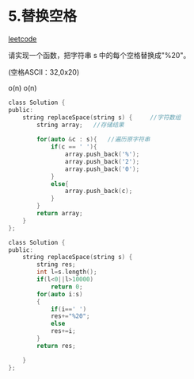 # 5.替换空格

[leetcode](https://leetcode-cn.com/problems/ti-huan-kong-ge-lcof/)

请实现一个函数，把字符串 s 中的每个空格替换成"%20"。

(空格ASCII：32,0x20)

o(n) o(n)

```c
class Solution {
public:
    string replaceSpace(string s) {     //字符数组
        string array;   //存储结果
        
        for(auto &c : s){   //遍历原字符串
            if(c == ' '){
                array.push_back('%');
                array.push_back('2');
                array.push_back('0');
            }
            else{
                array.push_back(c);
            }
        }
        return array;
    }
};
```

```c
class Solution {
public:
    string replaceSpace(string s) {
        string res;
        int l=s.length();
        if(l<0||l>10000)
            return 0;
        for(auto i:s)
        {
            if(i==' ')
            res+="%20";
            else
            res+=i;
        }
        return res;

    }
};
```
